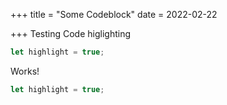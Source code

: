 +++
title = "Some Codeblock"
date = 2022-02-22

+++
Testing Code higlighting


```ts
let highlight = true;
```
<!-- more -->

Works!


```ts
let highlight = true;
```